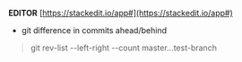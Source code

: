 **EDITOR**  [https://stackedit.io/app#](https://stackedit.io/app#)

 - git difference in commits ahead/behind
>    git rev-list --left-right --count master...test-branch
